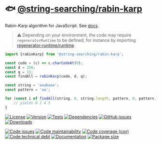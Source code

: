 :fish: [@string-searching/rabin-karp](https://string-searching.github.io/rabin-karp)
==

Rabin-Karp algorithm for JavaScript.
See [docs](https://string-searching.github.io/rabin-karp/index.html).

> :warning: Depending on your environment, the code may require
> `regeneratorRuntime` to be defined, for instance by importing
> [regenerator-runtime/runtime](https://www.npmjs.com/package/regenerator-runtime).

```js
import {rabinKarp} from '@string-searching/rabin-karp';

const code = (c) => c.charCodeAt(0);
const d = 256;
const q = 13;
const findAll = rabinKarp(code, d, q);

const string = 'aaabaaa';
const pattern = 'aa';

for (const i of findAll(string, 0, string.length, pattern, 0, pattern.length)) {
	// yields 0 1 4 5
}
```

[![License](https://img.shields.io/github/license/string-searching/rabin-karp.svg)](https://raw.githubusercontent.com/string-searching/rabin-karp/main/LICENSE)
[![Version](https://img.shields.io/npm/v/@string-searching/rabin-karp.svg)](https://www.npmjs.org/package/@string-searching/rabin-karp)
[![Tests](https://img.shields.io/github/actions/workflow/status/string-searching/rabin-karp/ci.yml?branch=main&event=push&label=tests)](https://github.com/string-searching/rabin-karp/actions/workflows/ci.yml?query=branch:main)
[![Dependencies](https://img.shields.io/librariesio/github/string-searching/rabin-karp.svg)](https://github.com/string-searching/rabin-karp/network/dependencies)
[![GitHub issues](https://img.shields.io/github/issues/string-searching/rabin-karp.svg)](https://github.com/string-searching/rabin-karp/issues)
[![Downloads](https://img.shields.io/npm/dm/@string-searching/rabin-karp.svg)](https://www.npmjs.org/package/@string-searching/rabin-karp)

[![Code issues](https://img.shields.io/codeclimate/issues/string-searching/rabin-karp.svg)](https://codeclimate.com/github/string-searching/rabin-karp/issues)
[![Code maintainability](https://img.shields.io/codeclimate/maintainability/string-searching/rabin-karp.svg)](https://codeclimate.com/github/string-searching/rabin-karp/trends/churn)
[![Code coverage (cov)](https://img.shields.io/codecov/c/gh/string-searching/rabin-karp/main.svg)](https://codecov.io/gh/string-searching/rabin-karp)
[![Code technical debt](https://img.shields.io/codeclimate/tech-debt/string-searching/rabin-karp.svg)](https://codeclimate.com/github/string-searching/rabin-karp/trends/technical_debt)
[![Documentation](https://string-searching.github.io/rabin-karp/badge.svg)](https://string-searching.github.io/rabin-karp/source.html)
[![Package size](https://img.shields.io/bundlephobia/minzip/@string-searching/rabin-karp)](https://bundlephobia.com/result?p=@string-searching/rabin-karp)
